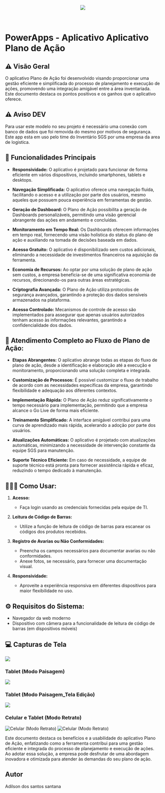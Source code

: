 

<center>
<!-- ![](./imgs/Captura_de_tela_2023-11-14_140549-removebg-preview.png)
![](./imgs/Captura_de_tela_2023-11-14_140956-removebg-preview.png)<br> -->
<img src="./imgs/Captura_1-removebg-preview.png"><br><br><br>


</center>

# PowerApps - Aplicativo Aplicativo Plano de Ação 

## ⚠️ Visão Geral

O aplicativo Plano de Ação foi desenvolvido visando proporcionar uma gestão eficiente e simplificada do processo de planejamento e execução de ações, promovendo uma integração amigável entre a área inventariada. Este documento destaca os pontos positivos e os ganhos que o aplicativo oferece.

## ⚠️ Aviso DEV
Para usar este modelo no seu projeto é necessário uma conexão com banco de dados que foi removida do mesmo por motivos de segurança.
Este app esta em uso pelo time do Inventário SGS por uma empresa da area de logistica.


## 📶 Funcionalidades Principais

- **Responsividade:** O aplicativo é projetado para funcionar de forma eficiente em vários dispositivos, incluindo smartphones, tablets e desktops.


- **Navegação Simplificada:** O aplicativo oferece uma navegação fluida, facilitando o acesso e a utilização por parte dos usuários, mesmo aqueles que possuem pouca experiência em ferramentas de gestão.

- **Geração de Dashboard:** O Plano de Ação possibilita a geração de Dashboards personalizáveis, permitindo uma visão gerencial abrangente das ações em andamento e concluídas.

- **Monitoramento em Tempo Real:** Os Dashboards oferecem informações em tempo real, fornecendo uma visão holística do status do plano de ação e auxiliando na tomada de decisões baseada em dados.

- **Acesso Gratuito:** O aplicativo é disponibilizado sem custos adicionais, eliminando a necessidade de investimentos financeiros na aquisição da ferramenta.

- **Economia de Recursos:** Ao optar por uma solução de plano de ação sem custos, a empresa beneficia-se de uma significativa economia de recursos, direcionando-os para outras áreas estratégicas.

- **Criptografia Avançada:** O Plano de Ação utiliza protocolos de segurança avançados, garantindo a proteção dos dados sensíveis armazenados na plataforma.

- **Acesso Controlado:** Mecanismos de controle de acesso são implementados para assegurar que apenas usuários autorizados tenham acesso às informações relevantes, garantindo a confidencialidade dos dados.

## 🤖 Atendimento Completo ao Fluxo de Plano de Ação:

- **Etapas Abrangentes:** O aplicativo abrange todas as etapas do fluxo de plano de ação, desde a identificação e elaboração até a execução e monitoramento, proporcionando uma solução completa e integrada.

- **Customização de Processos:** É possível customizar o fluxo de trabalho de acordo com as necessidades específicas da empresa, garantindo flexibilidade e adequação aos diferentes contextos.

- **Implementação Rápida:** O Plano de Ação reduz significativamente o tempo necessário para implementação, permitindo que a empresa alcance o Go Live de forma mais eficiente.

- **Treinamento Simplificado:** A interface amigável contribui para uma curva de aprendizado mais rápida, acelerando a adoção por parte dos usuários.

- **Atualizações Automáticas:** O aplicativo é projetado com atualizações automáticas, minimizando a necessidade de intervenção constante da equipe SGS para manutenção.

- **Suporte Técnico Eficiente:** Em caso de necessidade, a equipe de suporte técnico está pronta para fornecer assistência rápida e eficaz, reduzindo o tempo dedicado à manutenção. 

## 🧑🏼‍💻 Como Usar:

1. **Acesso:**
   - Faça login usando as credenciais fornecidas pela equipe de TI.

2. **Leitura de Código de Barras:**
   - Utilize a função de leitura de código de barras para escanear os códigos dos produtos recebidos.

3. **Registro de Avarias ou Não Conformidades:**
   - Preencha os campos necessários para documentar avarias ou não conformidades.
   - Anexe fotos, se necessário, para fornecer uma documentação visual.

4. **Responsividade:**
   - Aproveite a experiência responsiva em diferentes dispositivos para maior flexibilidade no uso.

## ⚙️ Requisitos do Sistema: 

- Navegador da web moderno
- Dispositivo com câmera para a funcionalidade de leitura de código de barras (em dispositivos móveis)


##  💻 Capturas de Tela 

<img src="./imgs/Captura 3.png">

### Tablet (Modo Paisagem)

<img src="./imgs/Tela_Edição.png">


### Tablet (Modo Paisagem_Tela Edição)

<img src="./imgs/Tela_Edição.png">


### Celular e Tablet (Modo Retrato)

![Celular (Modo Retrato)](./imgs/Captura_de_tela_2023-11-14_140549-removebg-preview.png)
![Celular (Modo Retrato)](./imgs/Captura_de_tela_2023-11-14_140956-removebg-preview.png)


Este documento destaca os benefícios e a usabilidade do aplicativo Plano de Ação, enfatizando como a ferramenta contribui para uma gestão eficiente e integrada do processo de planejamento e execução de ações. Ao adotar essa solução, a empresa pode desfrutar de uma abordagem inovadora e otimizada para atender às demandas do seu plano de ação. 

## Autor

Adilson dos santos santana